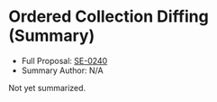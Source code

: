 # Ordered Collection Diffing (Summary)

* Full Proposal: [SE-0240](https://github.com/apple/swift-evolution/blob/main/proposals/0240-ordered-collection-diffing.md)
* Summary Author: N/A

Not yet summarized.
